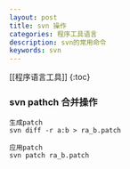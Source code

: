 ```yaml
---
layout: post
title: svn 操作
categories: 程序工具语言 
description: svn的常用命令
keywords: svn
---
```

[[程序语言工具]]
{:toc}

### svn pathch 合并操作

~~~
生成patch
svn diff -r a:b > ra_b.patch

应用patch
svn patch ra_b.patch
~~~

